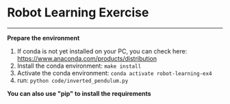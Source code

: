 # Robot Learning Exercise
-------------------------
**Prepare the environment**
  1. If conda is not yet installed on your PC, you can check here: https://www.anaconda.com/products/distribution
  2. Install the conda environment:
    ```
    make install
    ```
  3. Activate the conda environment:
    ```
    conda activate robot-learning-ex4
    ```
  4. run:
    ```
    python code/inverted_pendulum.py
    ```

**You can also use "pip" to install the requirements**

